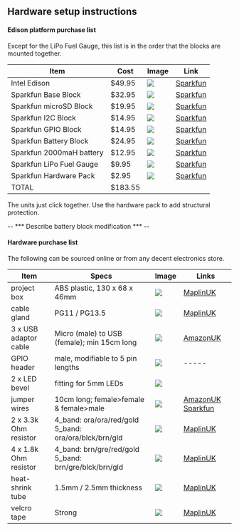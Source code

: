 ## Hardware setup instructions


#### Edison platform purchase list

Except for the LiPo Fuel Gauge, this list is in the order that the blocks are mounted together.

| Item                     | Cost   | Image | Link  |
| ------------------------ | ------ | ----- | ----- |
| Intel Edison             | $49.95 | ![](https://cdn.rawgit.com/geotheory/server-status/master/setup/img/sparkfun_base.jpg)       | [Sparkfun](https://www.sparkfun.com/products/13024) |
| Sparkfun Base Block      | $32.95 | ![](https://cdn.rawgit.com/geotheory/server-status/master/setup/img/sparkfun_base.jpg)       | [Sparkfun](https://www.sparkfun.com/products/13045) |
| Sparkfun microSD Block   | $19.95 | ![](https://cdn.rawgit.com/geotheory/server-status/master/setup/img/sparkfun_microsd.jpg)    | [Sparkfun](https://www.sparkfun.com/products/13041) |
| Sparkfun I2C Block       | $14.95 | ![](https://cdn.rawgit.com/geotheory/server-status/master/setup/img/sparkfun_i2c.jpg)        | [Sparkfun](https://www.sparkfun.com/products/13034) |
| Sparkfun GPIO Block      | $14.95 | ![](https://cdn.rawgit.com/geotheory/server-status/master/setup/img/sparkfun_gpio.jpg)       | [Sparkfun](https://www.sparkfun.com/products/13038) |
| Sparkfun Battery Block   | $24.95 | ![](https://cdn.rawgit.com/geotheory/server-status/master/setup/img/sparkfun_battery.jpg)    | [Sparkfun](https://www.sparkfun.com/products/13037) |
| Sparkfun 2000maH battery | $12.95 | ![](https://cdn.rawgit.com/geotheory/server-status/master/setup/img/sparkfun_2000mah.jpg)    | [Sparkfun](https://www.sparkfun.com/products/8483)  |
| Sparkfun LiPo Fuel Gauge |  $9.95 | ![](https://cdn.rawgit.com/geotheory/server-status/master/setup/img/sparkfun_fuel_gauge.jpg) | [Sparkfun](https://www.sparkfun.com/products/10617) |
| Sparkfun Hardware Pack   |  $2.95 | ![](https://cdn.rawgit.com/geotheory/server-status/master/setup/img/sparkfun_hardware_pack.jpg) | [Sparkfun](https://www.sparkfun.com/products/13187) |
| TOTAL                    | $183.55 | | |

The units just click together.  Use the hardware pack to add structural protection.


-- *** Describe battery block modification *** --


#### Hardware purchase list

The following can be sourced online or from any decent electronics store.

| Item | Specs | Image | Links |
| ---- | ----- | ----- | ----- |
| project box | ABS plastic, 130 x 68 x 46mm | ![](https://cdn.rawgit.com/geotheory/server-status/master/setup/img/project_box.jpg) | [MaplinUK](http://www.maplin.co.uk/p/abs-plastic-box-h2853-black-130x68x46mm-bz73q) |
| cable gland | PG11 / PG13.5 | ![](https://cdn.rawgit.com/geotheory/server-status/master/setup/img/cable_gland.jpg) | [MaplinUK](http://www.maplin.co.uk/p/ce-tek-ip68-polyamide-gland-pg11-up97f) |
| 3 x USB adaptor cable | Micro (male) to USB (female); min 15cm long | ![](https://cdn.rawgit.com/geotheory/server-status/master/setup/img/usb_adaptor_cable.png) | [AmazonUK](http://www.amazon.co.uk/gp/product/B00YOX4JU6?psc=1) |
| GPIO header | male, modifiable to 5 pin lengths | ![](https://cdn.rawgit.com/geotheory/server-status/master/setup/img/gpio_header.jpg) | ----- |
| 2 x LED bevel | fitting for 5mm LEDs | ![](https://cdn.rawgit.com/geotheory/server-status/master/setup/img/led_bevel.jpg) |  |
| jumper wires | 10cm long; female>female & female>male | ![](https://cdn.rawgit.com/geotheory/server-status/master/setup/img/jumper_wires.jpg) | [AmazonUK](http://www.amazon.co.uk/gp/product/B00UXNFIHE) [Sparkfun](https://www.sparkfun.com/products/9194) |
| 2 x 3.3k Ohm resistor | 4_band: ora/ora/red/gold 5_band: ora/ora/blck/brn/gld | ![](https://cdn.rawgit.com/geotheory/server-status/master/setup/img/resistor_3.3k.jpg) | [MaplinUK](http://www.maplin.co.uk/p/metal-film-06w-33k-ohm-resistor-m3k3) |
| 4 x 1.8k Ohm resistor | 4_band: brn/gre/red/gold 5_band: brn/gre/blck/brn/gld | ![](https://cdn.rawgit.com/geotheory/server-status/master/setup/img/resistor_1.8k.jpg) | [MaplinUK](http://www.maplin.co.uk/p/metal-film-06w-18k-ohm-resistor-m1k8) |
| heat-shrink tube | 1.5mm / 2.5mm thickness | ![](https://cdn.rawgit.com/geotheory/server-status/master/setup/img/heat_shrink_tube.jpg) | [MaplinUK](http://www.maplin.co.uk/p/15mm-heat-shrinkable-sleeving-1m-bf86t) |
| velcro tape | Strong | ![](https://cdn.rawgit.com/geotheory/server-status/master/setup/img/velcro_tape.jpg) | [MaplinUK](http://www.maplin.co.uk/p/adhesive-60cm-hook-and-loop-black-n22gn) |

